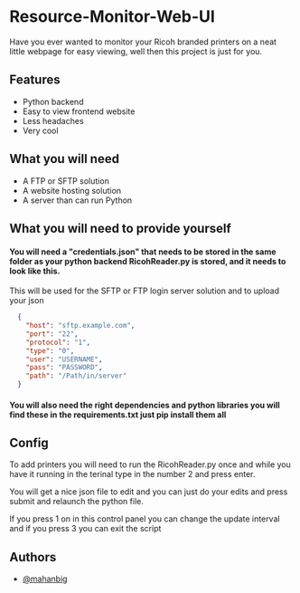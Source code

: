 
# Resource-Monitor-Web-UI

Have you ever wanted to monitor your Ricoh branded printers on a neat little webpage for easy viewing, well then this project is just for you.



## Features

- Python backend
- Easy to view frontend website
- Less headaches
- Very cool

## What you will need

- A FTP or SFTP solution
- A website hosting solution
- A server than can run Python



## What you will need to provide yourself

#### You will need a "credentials.json" that needs to be stored in the same folder as your python backend RicohReader.py is stored, and it needs to look like this.

This will be used for the SFTP or FTP login server solution and to upload your json

```JSON
  {
    "host": "sftp.example.com",
    "port": "22",
    "protocol": "1",
    "type": "0",
    "user": "USERNAME",
    "pass": "PASSWORD",
    "path": "/Path/in/server"
  }
```
#### You will also need the right dependencies and python libraries you will find these in the requirements.txt just pip install them all

## Config
To add printers you will need to run the RicohReader.py once and while you have it running in the terinal type in the number 2 and press enter. 

You will get a nice json file to edit and you can just do your edits and press submit and relaunch the python file.

If you press 1 on in this control panel you can change the update interval and if you press 3 you can exit the script


## Authors

- [@mahanbig](https://www.github.com/mahanbig)

